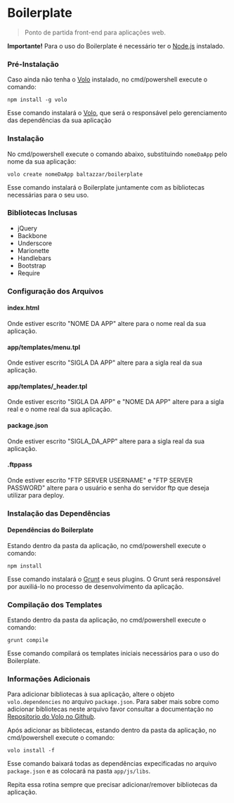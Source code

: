 Boilerplate
===========

> Ponto de partida front-end para aplicações web.


**Importante!** Para o uso do Boilerplate é necessário ter o [Node.js](http://www.nodejs.org) instalado.


### Pré-Instalação

Caso ainda não tenha o [Volo](http://www.volojs.org) instalado, no cmd/powershell execute o comando:

```
npm install -g volo
```

Esse comando instalará o [Volo](http://www.volojs.org), que será o responsável pelo gerenciamento das dependências da sua aplicação


### Instalação

No cmd/powershell execute o comando abaixo, substituindo `nomeDaApp` pelo nome da sua aplicação:

```
volo create nomeDaApp baltazzar/boilerplate
```

Esse comando instalará o Boilerplate juntamente com as bibliotecas necessárias para o seu uso.


### Bibliotecas Inclusas

- jQuery
- Backbone
- Underscore
- Marionette
- Handlebars
- Bootstrap
- Require


### Configuração dos Arquivos

#### index.html

Onde estiver escrito "NOME DA APP" altere para o nome real da sua aplicação.

#### app/templates/menu.tpl

Onde estiver escrito "SIGLA DA APP" altere para a sigla real da sua aplicação.

#### app/templates/_header.tpl

Onde estiver escrito "SIGLA DA APP" e "NOME DA APP" altere para a sigla real e o nome real da sua aplicação.

#### package.json

Onde estiver escrito "SIGLA_DA_APP" altere para a sigla real da sua aplicação.

#### .ftppass

Onde estiver escrito "FTP SERVER USERNAME" e "FTP SERVER PASSWORD" altere para o usuário e senha do servidor ftp que deseja utilizar para deploy.


### Instalação das Dependências

#### Dependências do Boilerplate

Estando dentro da pasta da aplicação, no cmd/powershell execute o comando:

```
npm install
```

Esse comando instalará o [Grunt](http://gruntjs.com/) e seus plugins. O Grunt será responsável por auxiliá-lo no processo de desenvolvimento da aplicação.


### Compilação dos Templates

Estando dentro da pasta da aplicação, no cmd/powershell execute o comando:

```
grunt compile
```

Esse comando compilará os templates iniciais necessários para o uso do Boilerplate.


### Informações Adicionais

Para adicionar bibliotecas à sua aplicação, altere o objeto `volo.dependencies` no arquivo `package.json`. Para saber mais sobre como adicionar bibliotecas neste arquivo favor consultar a documentação no [Repositorio do Volo no Github](https://github.com/volojs/volo/blob/master/commands/add/doc.md).

Após adicionar as bibliotecas, estando dentro da pasta da aplicação, no cmd/powershell execute o comando:

```
volo install -f
```

Esse comando baixará todas as dependências expecificadas no arquivo `package.json` e as colocará na pasta `app/js/libs`.

Repita essa rotina sempre que precisar adicionar/remover bibliotecas da aplicação.